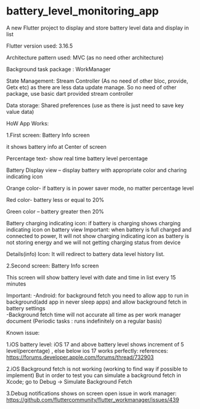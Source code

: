 ﻿# battery_level_monitoring_app

A new Flutter project to display and store battery level data and display in list

Flutter version used: 3.16.5

Architecture pattern used: MVC (as no need other architecture)

Background task package : WorkManager 

State Management: Stream Controller (As no need of other bloc, provide, Getx etc) as there are less data update manage. So no need of other package, use basic dart provided stream controller

Data storage: Shared preferences (use as there is just need to save key value data)

HoW App Works:

1.First screen: Battery Info screen 

it shows battery info at Center of screen

Percentage text- show real time battery level percentage

Battery Display view – display battery with appropriate color and charing indicating icon

Orange color- if battery is in power saver mode, no matter percentage level


Red color- battery less or equal to 20%

Green color – battery greater then 20%

Battery charging indicating icon: if battery is charging shows charging indicating icon on battery view
Important: when battery is full charged and connected to power, It will not show charging indicating icon as battery is not storing energy and we will not getting charging status from device

Details(info) Icon: It will redirect to battery data level history list.


2.Second screen: Battery Info screen 

This screen will show battery level with date and time in list every 15 minutes

Important:
-Android: for background fetch you need to allow app to run in background(add app in never sleep apps) and allow background fetch in battery settings   
-Background fetch time will not accurate all time as per work manager document (Periodic tasks : runs indefinitely on a regular basis)

Known issue:

1.iOS battery level: iOS 17 and above battery level shows increment of 5 level(percentage) , else below ios 17 works perfectly: 
   references: https://forums.developer.apple.com/forums/thread/732903

2.iOS Background fetch is not working (working to find way if possible to implement)
But in order to test you can simulate a background fetch in Xcode; go to Debug → Simulate Background Fetch

3.Debug notifications shows on screen 
   open issue in work manager: https://github.com/fluttercommunity/flutter_workmanager/issues/439